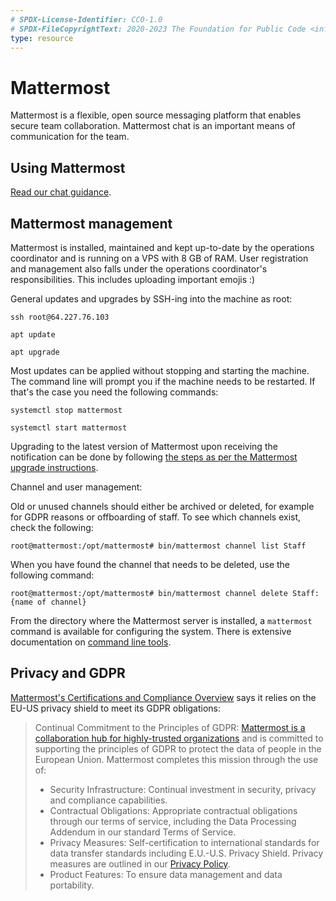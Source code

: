 ```yaml
---
# SPDX-License-Identifier: CC0-1.0
# SPDX-FileCopyrightText: 2020-2023 The Foundation for Public Code <info@publiccode.net>
type: resource
---
```


# Mattermost

Mattermost is a flexible, open source messaging platform that enables secure team collaboration.
Mattermost chat is an important means of communication for the team.

## Using Mattermost

[Read our chat guidance](https://about.publiccode.net/activities/communication/using-chat.html).

## Mattermost management

Mattermost is installed, maintained and kept up-to-date by the operations coordinator and is running on a VPS with 8 GB of RAM. User registration and management also falls under the operations coordinator's responsibilities.
This includes uploading important emojis :)

General updates and upgrades by SSH-ing into the machine as root:

`ssh root@64.227.76.103`

`apt update`

`apt upgrade`

Most updates can be applied without stopping and starting the machine. The command line will prompt you if the machine needs to be restarted. If that's the case you need the following commands:

`systemctl stop mattermost`

`systemctl start mattermost`

Upgrading to the latest version of Mattermost upon receiving the notification can be done by following [the steps as per the Mattermost upgrade instructions](https://docs.mattermost.com/administration/upgrade.html).

Channel and user management:

Old or unused channels should either be archived or deleted, for example for GDPR reasons or offboarding of staff. To see which channels exist, check the following:

`root@mattermost:/opt/mattermost# bin/mattermost channel list Staff`

When you have found the channel that needs to be deleted, use the following command:

`root@mattermost:/opt/mattermost# bin/mattermost channel delete Staff:{name of channel}`

From the directory where the Mattermost server is installed, a `mattermost` command is available for configuring the system. There is extensive documentation on [command line tools](https://docs.mattermost.com/manage/command-line-tools.html).

## Privacy and GDPR

[Mattermost's Certifications and Compliance Overview](https://docs.mattermost.com/overview/compliance.html) says it relies on the EU-US privacy shield to meet its GDPR obligations:

> Continual Commitment to the Principles of GDPR: [Mattermost is a collaboration hub for highly-trusted organizations](https://docs.mattermost.com/overview/compliance.html) and is committed to supporting the principles of GDPR to protect the data of people in the European Union. Mattermost completes this mission through the use of:
>
>* Security Infrastructure: Continual investment in security, privacy and compliance capabilities.
>* Contractual Obligations: Appropriate contractual obligations through our terms of service, including the Data Processing Addendum in our standard Terms of Service.
>* Privacy Measures: Self-certification to international standards for data transfer standards including E.U.-U.S. Privacy Shield. Privacy measures are outlined in our [Privacy Policy](https://mattermost.com/privacy-policy/).
>* Product Features: To ensure data management and data portability.
